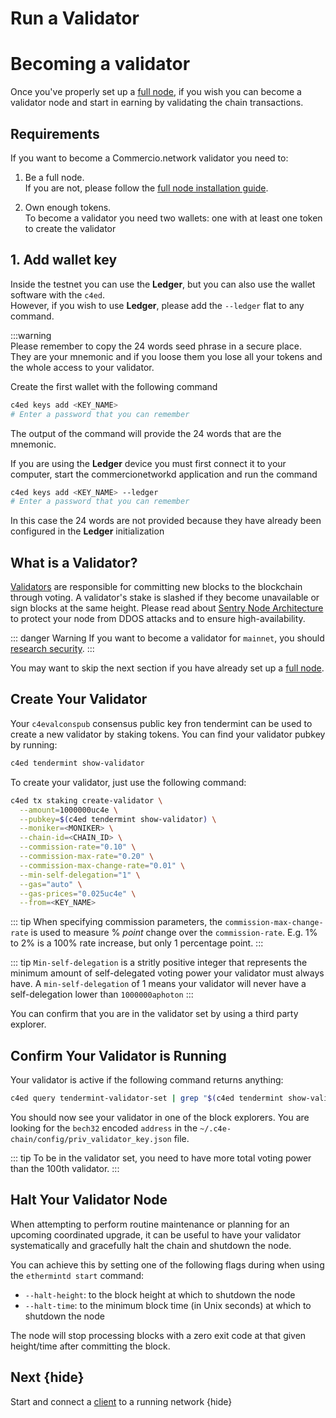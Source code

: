 <!--
order: 7
-->

# Run a Validator

# Becoming a validator
Once you've properly set up a [full node](run_node.md), if you wish you can become a validator node and
start in earning by  validating  the chain transactions. 


## Requirements
If you want to become a Commercio.network validator you need to:

1. Be a full node.  
   If you are not, please follow the [full node installation guide](run_node.md).
   
2. Own enough tokens.  
   To become a validator you need two wallets: one with at least one token to create the validator

## 1. Add wallet key
Inside the testnet you can use the **Ledger**, but you can also use the wallet software with the `c4ed`.     
However, if you wish to use **Ledger**, please add the `--ledger` flat to any command.

:::warning  
Please remember to copy the 24 words seed phrase in a secure place.  
They are your mnemonic and if you loose them you lose all your tokens and the whole access to your validator.  

Create the first wallet with the following command
```bash
c4ed keys add <KEY_NAME>
# Enter a password that you can remember
```
The output of the command will provide the 24 words that are the mnemonic.    
      

If you are using the **Ledger** device you must first connect it to your computer, start the commercionetworkd application and run the command 
```bash
c4ed keys add <KEY_NAME> --ledger
# Enter a password that you can remember
```
In this case the 24 words are not provided because they have already been configured in the **Ledger** initialization



## What is a Validator?

[Validators](https://hub.cosmos.network/master/validators/overview.html) are responsible for committing new blocks to the blockchain through voting. A validator's stake is slashed if they become unavailable or sign blocks at the same height. Please read about [Sentry Node Architecture](https://hub.cosmos.network/master/validators/validator-faq.html#how-can-validators-protect-themselves-from-denial-of-service-attacks) to protect your node from DDOS attacks and to ensure high-availability.

::: danger Warning
If you want to become a validator for `mainnet`, you should [research security](https://hub.cosmos.network/master/validators/security.html).
:::

You may want to skip the next section if you have already set up a [full node](../emint-tutorials/join-mainnet.md).

## Create Your Validator

Your `c4evalconspub` consensus public key fron tendermint can be used to create a new validator by staking tokens. You can find your validator pubkey by running:

```bash
c4ed tendermint show-validator
```

To create your validator, just use the following command:

```bash
c4ed tx staking create-validator \
  --amount=1000000uc4e \
  --pubkey=$(c4ed tendermint show-validator) \
  --moniker=<MONIKER> \
  --chain-id=<CHAIN_ID> \
  --commission-rate="0.10" \
  --commission-max-rate="0.20" \
  --commission-max-change-rate="0.01" \
  --min-self-delegation="1" \
  --gas="auto" \
  --gas-prices="0.025uc4e" \
  --from=<KEY_NAME>
```

::: tip
When specifying commission parameters, the `commission-max-change-rate` is used to measure % _point_ change over the `commission-rate`. E.g. 1% to 2% is a 100% rate increase, but only 1 percentage point.
:::

::: tip
`Min-self-delegation` is a stritly positive integer that represents the minimum amount of self-delegated voting power your validator must always have. A `min-self-delegation` of 1 means your validator will never have a self-delegation lower than `1000000aphoton`
:::

You can confirm that you are in the validator set by using a third party explorer.


## Confirm Your Validator is Running

Your validator is active if the following command returns anything:

```bash
c4ed query tendermint-validator-set | grep "$(c4ed tendermint show-validator | jq .key  | tr -d \")"
```

You should now see your validator in one of the block explorers. You are looking for the `bech32`
encoded `address` in the `~/.c4e-chain/config/priv_validator_key.json` file.

::: tip
To be in the validator set, you need to have more total voting power than the 100th validator.
:::

## Halt Your Validator Node

When attempting to perform routine maintenance or planning for an upcoming coordinated
upgrade, it can be useful to have your validator systematically and gracefully halt the chain and shutdown the node.

You can achieve this by setting one of the following flags during when using the `ethermintd start` command:

- `--halt-height`: to the block height at which to shutdown the node
- `--halt-time`: to the minimum block time (in Unix seconds) at which to shutdown the node

The node will stop processing blocks with a zero exit code at that given height/time after
committing the block.

## Next {hide}

Start and connect a [client](./clients.md) to a running network {hide}
